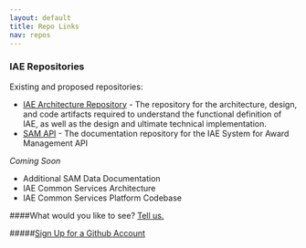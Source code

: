```yaml
---
layout: default
title: Repo Links
nav: repos
---
```







### IAE Repositories


Existing and proposed repositories:


 - [IAE Architecture Repository](https://github.com/GSA/IAE-Architecture) - The repository for the architecture, design, and code artifacts required to understand the functional definition of IAE, as well as the design and ultimate technical implementation. 
 - [SAM API](https://github.com/GSA/sam_api) - The documentation repository for the IAE System for Award Management API

_Coming Soon_

 - Additional SAM Data Documentation
 - IAE Common Services Architecture
 - IAE Common Services Platform Codebase

####What would you like to see? <a href="https://github.com/GSA/openIAE/issues" target="_blank">Tell us.</a>

#####[Sign Up for a Github Account](https://github.com/)




